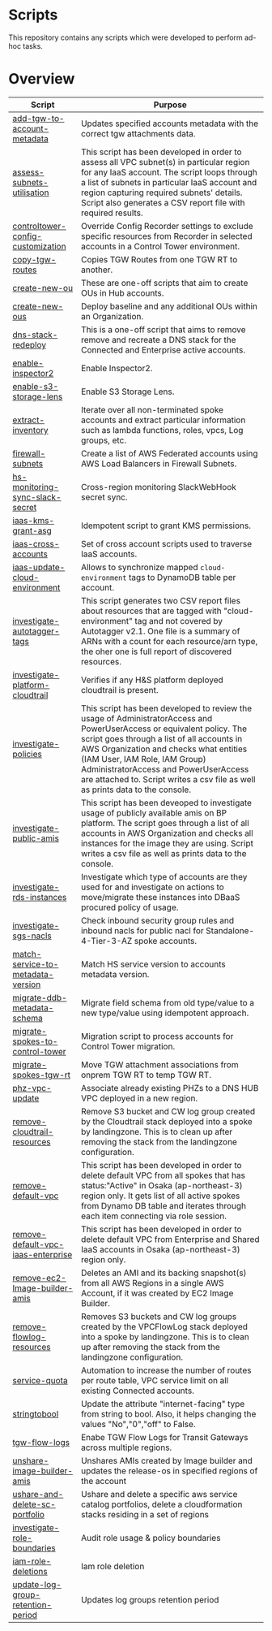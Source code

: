 # Scripts
This repository contains any scripts which were developed to perform ad-hoc tasks.

# Overview

| Script | Purpose |
| ------ | ------ |
| [add-tgw-to-account-metadata](add-tgw-to-account-metadata) | Updates specified accounts metadata with the correct tgw attachments data. |
| [assess-subnets-utilisation](assess-subnets-utilisation) | This script has been developed in order to assess all VPC subnet(s) in particular region for any IaaS account. The script loops through a list of subnets in particular IaaS account and region capturing required subnets' details. Script also generates a CSV report file with required results. |
| [controltower-config-customization](controltower-config-customization) | Override Config Recorder settings to exclude specific resources from Recorder in selected accounts in a Control Tower environment. |
| [copy-tgw-routes](copy-tgw-routes) | Copies TGW Routes from one TGW RT to another. |
| [create-new-ou](create-new-ou) | These are one-off scripts that aim to create OUs in Hub accounts. |
| [create-new-ous](create-new-ous) | Deploy baseline and any additional OUs within an Organization. |
| [dns-stack-redeploy](dns-stack-redeploy) | This is a one-off script that aims to remove remove and recreate a DNS stack for the Connected and Enterprise active accounts. |
| [enable-inspector2](enable-inspector2) | Enable Inspector2. |
| [enable-s3-storage-lens](enable-s3-storage-lens) | Enable S3 Storage Lens. |
| [extract-inventory](extract-inventory) | Iterate over all non-terminated spoke accounts and extract particular information such as lambda functions, roles, vpcs, Log groups, etc. |
| [firewall-subnets](firewall-subnets) | Create a list of AWS Federated accounts using AWS Load Balancers in Firewall Subnets. |
| [hs-monitoring-sync-slack-secret](hs-monitoring-sync-slack-secret) | Cross-region monitoring SlackWebHook secret sync. |
| [iaas-kms-grant-asg](iaas-kms-grant-asg) | Idempotent script to grant KMS permissions. |
| [iaas-cross-accounts](iaas-cross-accounts) | Set of cross account scripts used to traverse IaaS accounts. |
| [iaas-update-cloud-environment](iaas-update-cloud-environment) | Allows to synchronize mapped `cloud-environment` tags to DynamoDB table per account. |
| [investigate-autotagger-tags](investigate-autotagger-tags) | This script generates two CSV report files about resources that are tagged with "cloud-environment" tag and not covered by Autotagger v2.1. One file is a summary of ARNs with a count for each resource/arn type, the oher one is full report of discovered resources. |
| [investigate-platform-cloudtrail](investigate-platform-cloudtrail) | Verifies if any H&S platform deployed cloudtrail is present. |
| [investigate-policies](investigate-policies) | This script has been developed to review the usage of AdministratorAccess and PowerUserAccess or equivalent policy. The script goes through a list of all accounts in AWS Organization and checks what entities (IAM User, IAM Role, IAM Group) AdministratorAccess and PowerUserAccess are attached to. Script writes a csv file as well as prints data to the console. |
| [investigate-public-amis](investigate-public-amis) | This script has been deveoped to investigate usage of publicly available amis on BP platform. The script goes through a list of all accounts in AWS Organization and checks all instances for the image they are using. Script writes a csv file as well as prints data to the console. |
| [investigate-rds-instances](investigate-rds-instances) | Investigate which type of accounts are they used for and investigate on actions to move/migrate these instances into DBaaS procured policy of usage. |
| [investigate-sgs-nacls](investigate-sgs-nacls) | Check inbound security group rules and inbound nacls for public nacl for Standalone-4-Tier-3-AZ spoke accounts. |
| [match-service-to-metadata-version](match-service-to-metadata-version) | Match HS service version to accounts metadata version. |
| [migrate-ddb-metadata-schema](migrate-ddb-metadata-schema) | Migrate field schema from old type/value to a new type/value using idempotent approach. |
| [migrate-spokes-to-control-tower](migrate-spokes-to-control-tower) | Migration script to process accounts for Control Tower migration. |
| [migrate-spokes-tgw-rt](migrate-spokes-tgw-rt) | Move TGW attachment associations from onprem TGW RT to temp TGW RT. |
| [phz-vpc-update](phz-vpc-update) | Associate already existing PHZs to a DNS HUB VPC deployed in a new region. |
| [remove-cloudtrail-resources](remove-cloudtrail-resources) | Remove S3 bucket and CW log group created by the Cloudtrail stack deployed into a spoke by landingzone. This is to clean up after removing the stack from the landingzone configuration. |
| [remove-default-vpc](remove-default-vpc) | This script has been developed in order to delete default VPC from all spokes that has status:"Active" in Osaka (ap-northeast-3) region only. It gets list of all active spokes from Dynamo DB table and iterates through each item connecting via role session. |
| [remove-default-vpc-iaas-enterprise](remove-default-vpc-iaas-enterprise) | This script has been developed in order to delete default VPC from Enterprise and Shared IaaS accounts in Osaka (ap-northeast-3) region only. |
| [remove-ec2-Image-builder-amis](image-builder-amis/remove-ec2-Image-builder-amis) | Deletes an AMI and its backing snapshot(s) from all AWS Regions in a single AWS Account, if it was created by EC2 Image Builder. |
| [remove-flowlog-resources](remove-flowlog-resources) | Removes S3 buckets and CW log groups created by the VPCFlowLog stack deployed into a spoke by landingzone. This is to clean up after removing the stack from the landingzone configuration. |
| [service-quota](service-quota) | Automation to increase the number of routes per route table, VPC service limit on all existing Connected accounts. |
| [stringtobool](stringtobool) | Update the attribute "internet-facing" type from string to bool. Also, it helps changing the values "No","0","off" to False. |
| [tgw-flow-logs](tgw-flow-logs) | Enabe TGW Flow Logs for Transit Gateways across multiple regions. |
| [unshare-image-builder-amis](image-builder-amis/unshare-image-builder-amis) | Unshares AMIs created by Image builder and updates the release-os in specified regions of the account |
| [ushare-and-delete-sc-portfolio](ushare-and-delete-sc-portfolio) | Ushare and delete a specific aws service catalog portfolios, delete a cloudformation stacks residing in a set of regions |
| [investigate-role-boundaries](investigate-role-boundaries) | Audit role usage & policy boundaries
| [iam-role-deletions](iam-role-deletion) | Iam role deletion
| [update-log-group-retention-period](update-log-group-retention-period) | Updates log groups retention period |
